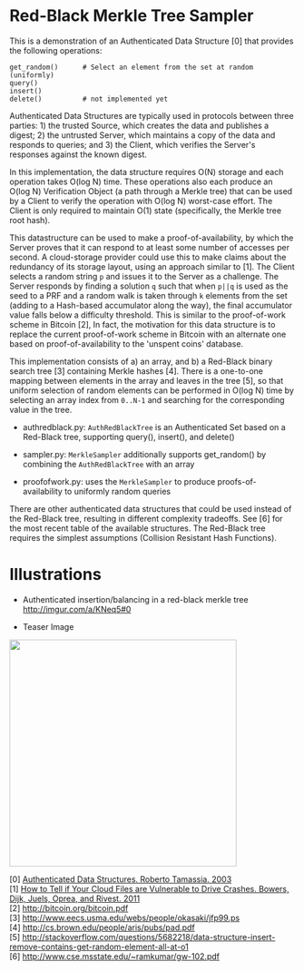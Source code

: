 Red-Black Merkle Tree Sampler
=============================

This is a demonstration of an Authenticated Data Structure [0] that provides the following operations:

    get_random()      # Select an element from the set at random (uniformly)
    query()           
    insert()          
    delete()          # not implemented yet

Authenticated Data Structures are typically used in protocols between three parties: 1) the trusted Source, which creates the data and publishes a digest; 2) the untrusted Server, which maintains a copy of the data and responds to queries; and 3) the Client, which verifies the Server's responses against the known digest.

In this implementation, the data structure requires O(N) storage and each operation takes O(log N) time. These operations also each produce an O(log N) Verification Object (a path through a Merkle tree) that can be used by a Client to verify the operation with O(log N) worst-case effort. The Client is only required to maintain O(1) state (specifically, the Merkle tree root hash).

This datastructure can be used to make a proof-of-availability, by which the Server proves that it can respond to at least some number of accesses per second. A cloud-storage provider could use this to make claims about the redundancy of its storage layout, using an approach similar to [1]. The Client selects a random string <code>p</code> and issues it to the Server as a challenge. The Server responds by finding a solution <code>q</code> such that when <code>p||q</code> is used as the seed to a PRF and a random walk is taken through <code>k</code> elements from the set (adding to a Hash-based accumulator along the way), the final accumulator value falls below a difficulty threshold. This is similar to the proof-of-work scheme in Bitcoin [2], In fact, the motivation for this data structure is to replace the current proof-of-work scheme in Bitcoin with an alternate one based on proof-of-availability to the 'unspent coins' database.

This implementation consists of a) an array, and b) a Red-Black binary search tree [3] containing Merkle hashes [4]. There is a one-to-one mapping between elements in the array and leaves in the tree [5], so that uniform selection of random elements can be performed in O(log N) time by selecting an array index from <code>0..N-1</code> and searching for the corresponding value in the tree.


- authredblack.py: <code>AuthRedBlackTree</code> is an Authenticated Set based on a Red-Black tree, supporting query(), insert(), and delete()

- sampler.py: <code>MerkleSampler</code> additionally supports get_random() by combining the <code>AuthRedBlackTree</code> with an array

- proofofwork.py: uses the <code>MerkleSampler</code> to produce proofs-of-availability to uniformly random queries

There are other authenticated data structures that could be used instead of the Red-Black tree, resulting in different complexity tradeoffs. See [6] for the most recent table of the available structures. The Red-Black tree requires the simplest assumptions (Collision Resistant Hash Functions).


Illustrations
=============

- Authenticated insertion/balancing in a red-black merkle tree http://imgur.com/a/KNeq5#0

- Teaser Image

<img src="http://i.imgur.com/aFCLo.png" width="400"/>


[0] <a href="http://cs.brown.edu/research/pubs/pdfs/2003/Tamassia-2003-ADS.pdf">Authenticated Data Structures.  Roberto Tamassia. 2003</a><br>
[1] <a href="http://www.rsa.com/rsalabs/staff/bios/kbowers/publications/RAFT.pdf">How to Tell if Your Cloud Files are Vulnerable to Drive Crashes. Bowers, Dijk, Juels, Oprea, and Rivest. 2011</a><br>
[2] http://bitcoin.org/bitcoin.pdf<br>
[3] http://www.eecs.usma.edu/webs/people/okasaki/jfp99.ps<br>
[4] http://cs.brown.edu/people/aris/pubs/pad.pdf<br>
[5] http://stackoverflow.com/questions/5682218/data-structure-insert-remove-contains-get-random-element-all-at-o1<br>
[6] http://www.cse.msstate.edu/~ramkumar/gw-102.pdf
